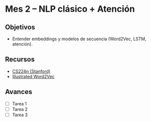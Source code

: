 # Mes 2 – NLP clásico + Atención

## Objetivos
- Entender embeddings y modelos de secuencia (Word2Vec, LSTM, atención).

## Recursos
- [CS224n (Stanford)](https://www.youtube.com/playlist?list=PLoROMvodv4rMFqRtEuo6SGjY4XbRIVRd4)
- [Illustrated Word2Vec](https://jalammar.github.io/word2vec/)

## Avances
- [ ] Tarea 1
- [ ] Tarea 2
- [ ] Tarea 3
